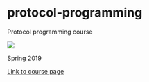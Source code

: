 # protocol-programming
Protocol programming course

<a href="https://github.com/Jomppeli/protocol-programming/search?l=python" alt="Languages">
<img src="https://img.shields.io/github/languages/top/jomppeli/protocol-programming.svg" /></a>


Spring 2019

[Link to course page](https://gitlab.labranet.jamk.fi/TTKS0500/protocol-programming-k19)
